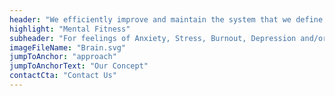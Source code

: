 ```yaml
---
header: "We efficiently improve and maintain the system that we define as your "
highlight: "Mental Fitness"
subheader: "For feelings of Anxiety, Stress, Burnout, Depression and/or any inclination to improve your general well-being. It’s time."
imageFileName: "Brain.svg"
jumpToAnchor: "approach"
jumpToAnchorText: "Our Concept"
contactCta: "Contact Us"
---
```


